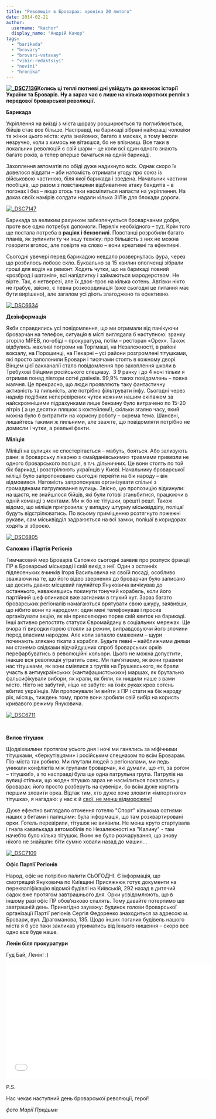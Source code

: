 ```yaml
---
title: "Революція в Броварах: хроніка 20 лютого"
date: 2014-02-21
author: 
  username: "kachor"
  display_name: "Андрій Качор"
tags: 
  - "barikada"
  - "brovary"
  - "brovari-vstavay"
  - "vibir-redaktsiyi"
  - "novini"
  - "hronika"
---
```


**[![_DSC7136](https://mpz.brovary.org/wp-content/uploads/2014/02/DSC7136.jpg)](https://mpz.brovary.org/wp-content/uploads/2014/02/DSC7136.jpg)Колись ці теплі лютневі дні увійдуть до книжок історії України та Броварів. Ну а зараз час є лише на кілька коротких реплік з передової броварської революції.**

**Барикада**

Укріплення на виїзді з міста щоразу розширюється та поглиблюється, бійців стає все більше. Насправді, на барикаді зібрані найкращі чоловіки та жінки цього міста: купа знайомих, багато в масках, а тому інколи незручно, коли з кимось не вітаєшся, бо не впізнаєш. Все таки в локальних революцій є свій шарм – це коли всі один одного знають багато років, а тепер вперше бачаться на одній барикаді.

Захоплення автоматів по обіді дуже надихнуло всіх. Однак скоро їх довелося віддати – аби натомість отримати угоду про союз із військовою частиною, біля якої барикада і зведена. Начальник частини пообіцяв, що разом з повстанцями відбиватиме атаку бандитів – в погонах і без – якщо хтось таки насмілиться напасти на укріплення. На доказ своїх намірів солдати надали кілька ЗІЛів для блокади дороги.

[![_DSC7147](https://mpz.brovary.org/wp-content/uploads/2014/02/DSC7147.jpg)](https://mpz.brovary.org/wp-content/uploads/2014/02/DSC7147.jpg)

Барикада за великим рахунком забезпечується броварчанми добре, проте все одно потребує допомоги. Перелік необхідного – [тут.](https://mpz.brovary.org/potrebi-brovarskoyi-barikadi-onovlyuyetsya-postiyno/) Крім того ще постала потреба в **раціях і бензопилі**. Повстанці розробили багато планів, як зупинити ту чи іншу техніку: про більшість з них не можна говорити вголос, але повірте на слово – вони креативні та ефективні.

Сьогодні увечері перед барикадою невдало розвернулась фура, через що розбилось лобове скло. Буквально за 15 хвилин ополченці зібрали гроші для водія на ремонт. Ходять чутки, що на барикаді повний «розброд і шатанія», всі напідпитку і займаються мародерством. Не вірте. Так, є нетверезі, але їх двоє-троє на кілька сотень. Автівки ніхто не грабує, звісно, є певна розкоординація (вже сьогодні це питання має бути вирішено), але загалом усі діють злагоджено та ефективно.

[![_DSC6634](https://mpz.brovary.org/wp-content/uploads/2014/02/DSC6634.jpg)](https://mpz.brovary.org/wp-content/uploads/2014/02/DSC6634.jpg)

**Дезінформація**

Якби справдились усі повідомлення, що ми отримали від панікуючи броварчан на телефон, ситуація в місті виглядала б наступною: зранку згоріло МРЕВ, по-обіді – прокуратура, потім – ресторан «Орех». Також відбулись жахливі погроми на Торгмаші, на Незалежності, в районі вокзалу, на Порошинці, на Пекарні – усі райони розгромлені тітушками, які просто заполонили Бровари і тисячами стоять в кожному дворі. Вінцем цієї вакханалії стало повідомлення про захоплення школи в Требухові бійцями російського спецназу.  З 9 ранку і до 4 ночі тільки я отримав понад півтори сотні дзвінків. 99,9% таких повідомлень – повна маячня. Це прекрасно, що люди проявляють таку фантастичну активність та пильність, але потрібно фільтрувати інфу. Сьогодні через надмір подібних неперевірених чуток кожним нашим екіпажем за найскромнішими підрахунками лише бензину було витрачено по 15-20 літрів ( а це десятки пляшок з коктейлем!), скільки згаяно часу, який можна було б витратити на корисну роботу – окрема тема. Шановні, лишайтесь такими ж пильними, але зважте, що повідомляти потрібно не домисли і чутки, а реальні факти.

**Міліція**

Міліції на вулицях не спостерігається – мабуть, бояться. Або зализують рани: в броварську лікарню з «майданівськими» травмами привезли не одного броварського поліцая, в т.ч. дільничних. Це вони стоять по той бік барикад і розстрілюють українців у Києві. Начальнику броварської міліції було запропоновано сьогодні перейти на бік народу – він відмовився. Натомість запропонував організувати спільні з громадянами патрулювання вулиць. Звісно, цю пропозицію відкинули: на щастя, не знайшлося бійців, які були готові зганьбитися, працюючи в одній команді з мєнтами. Ми ж бо не тітушки, врешті решт. Також відомо, що міліція пригрозила: у випадку штурму міськвідділу, поліцаї будуть відстрілюватись. По всьому приміщенню розтягнуто пожежні рукави, сам міськвідділ задраюється на всі замки, поліцаї в коридорах ходять зі зброєю.

[![_DSC6805](https://mpz.brovary.org/wp-content/uploads/2014/02/DSC6805.jpg)](https://mpz.brovary.org/wp-content/uploads/2014/02/DSC6805.jpg)

**Сапожко і Партія Регіонів**

Тимчасовий мер Броварів Сапожко сьогодні заявив про розпуск фракції ПР в Броварські міськраді і свій вихід з неї. Один з останніх підлесеньких вчинків Ігоря Васильовича на своїй посаді, особливо зважаючи на те, що його відео звернення до броварчан було записано ще досить давно: місцевий гауляйтер Януковича вичікував до останнього, наважившись покинути тонучий корабель, коли його партійний шеф опинився вже загнаним в глухий кут. Зараз багато броварських регіоналів намагаються врятувати свою шкуру, заявивши, що нібито вони «з народом»: один мені телефонував і просив організувати акцію, як він привселюдно порве свій квиток на барикаді. Інші активно репостять статуси Євромайдану в соціальних мережах. Ще вчора ті виродки горою стояли за режим, виправдовуючи його злочини перед власним народом. Але коли запахло смаженим – щури починають злякано тікати з корабля. Будьте певні – найближчими днями ми станемо свідками відчайдушних спроб броварських орків перефарбуватись в революційні кольори. Цього не можна допустити, інакше вся революція утратить сенс. Ми пам’ятаємо, як вони травили нас тітушками, як вони сміялися з трупів на Грушевського, як брали участь в антиукраїнських («антифашистських») маршах, як брутально фальсифікували вибори, як крали, як били, як нищили наше з вами місто. Ніхто не забутий, ніщо не забуте: на їхніх руках кров сотень вбитих українців. Ми пропонували їм вийти з ПР і стати на бік народу рік, місяць, тиждень тому, проте вони зробили свій вибір на користь кривавого режиму Януковича.

[![_DSC6711](https://mpz.brovary.org/wp-content/uploads/2014/02/DSC67111.jpg)](https://mpz.brovary.org/wp-content/uploads/2014/02/DSC67111.jpg)

 

**Вилов тітушок**

Щодвіхвилини протягом усього дня і ночі ми ганялись за міфічними тітушками, «беркутівцями» і російським спецназом по всім Броварам. Пів-міста так робило. Ми плутали людей з регіоналами, ми ледь уникали конфліктів між групами броварчан, які думали, що «ті, за рогом – тітушки!», а то насправді була ще одна патрульна група. Патрулів на вулиці стільки, що жоден тітушко зараз не насмілиться показатись у броварах: його просто розберуть на сувеніри, бо всім дуже кортить першим зловити орка. Відтак тим, хто дуже хоче зловити «імпортного» тітушка», я нагадаю: у нас є й [свої, не менш відморожені!](https://mpz.brovary.org/stvoryuyemo-reyestr-brovarskih-sportsmeniv-boyovikiv/)

Дуже ефектно виглядало оточення готелю "Спорт" кількома сотнями наших з битами і палицями: була інформація, що там розквартировані орки. Готель перевірили, тітушок не виявили. Не менш круто стартувала і гнала кавалькада автомобілів по Незалежності на "Калину" - там начебто було кілька тітушок. Яким же було розчарування, що знову нікого не знайшли: біти сумно ховали назад до машин...

[![_DSC7109](https://mpz.brovary.org/wp-content/uploads/2014/02/DSC7109.jpg)](https://mpz.brovary.org/wp-content/uploads/2014/02/DSC7109.jpg)

**Офіс Партії Регіонів**

Народ, офіс не потрібно палити СЬОГОДНІ. Є інформація, що смотрящий Януковича по Київщині Присяжнюк готує документи на перекваліфікацію відомої будівлі на Київській, 292 назад в дитячий садок вже протягом завтрашнього дня. Орки усвідомлюють, що в іншому разі офіс ПР обов’язково спалять. Тому давайте потерпимо ще завтрашній день. Принагідно зауважу: будинок голови броварської організації Партії регіонів Сергія Федоренко знаходиться за адресою м. Бровари, вул. Драгоманова, 135. Щодо інших поганих будівель нашого міста я б усе таки закликав утриматись від їхнього нищення – скоро все одно все буде наше.

**Ленін біля прокуратури**

Гуд Бай, Ленін! :)

<iframe src="//www.youtube.com/embed/5TTWEd8Lsoo" height="315" width="560" allowfullscreen frameborder="0"></iframe>

P.S.

Нас чекає наступний день броварської революції, герої!

_фото Марії Придьми_
